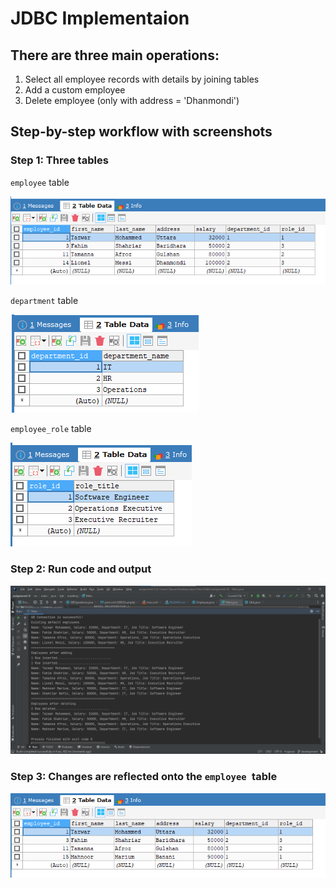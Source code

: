 # JDBC Implementaion

## There are three main operations:
1. Select all employee records with details by joining tables
2. Add a custom employee
3. Delete employee (only with address = 'Dhanmondi')

## Step-by-step workflow with screenshots

### Step 1: Three tables

`employee` table

![img.png](img.png)

`department` table

![img_2.png](img_2.png)

`employee_role` table

![img_3.png](img_3.png)


### Step 2: Run code and output

![img_4.png](img_4.png)


### Step 3: Changes are reflected onto the `employee `table

![img_5.png](img_5.png)